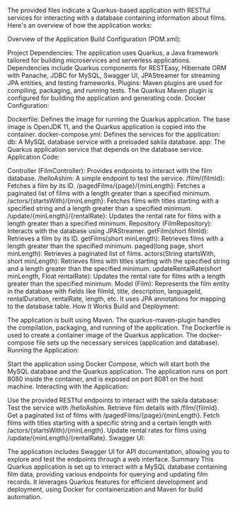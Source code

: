 The provided files indicate a Quarkus-based application with RESTful services for interacting with a database containing information about films. Here's an overview of how the application works:

Overview of the Application
Build Configuration (POM.xml):

Project Dependencies: The application uses Quarkus, a Java framework tailored for building microservices and serverless applications. Dependencies include Quarkus components for RESTEasy, Hibernate ORM with Panache, JDBC for MySQL, Swagger UI, JPAStreamer for streaming JPA entities, and testing frameworks.
Plugins: Maven plugins are used for compiling, packaging, and running tests. The Quarkus Maven plugin is configured for building the application and generating code.
Docker Configuration:

Dockerfile: Defines the image for running the Quarkus application. The base image is OpenJDK 11, and the Quarkus application is copied into the container.
docker-compose.yml: Defines the services for the application:
db: A MySQL database service with a preloaded sakila database.
app: The Quarkus application service that depends on the database service.
Application Code:

Controller (FilmController): Provides endpoints to interact with the film database.
/helloAshim: A simple endpoint to test the service.
/film/{filmId}: Fetches a film by its ID.
/pagedFilms/{page}/{minLength}: Fetches a paginated list of films with a length greater than a specified minimum.
/actors/{startsWith}/{minLength}: Fetches films with titles starting with a specified string and a length greater than a specified minimum.
/update/{minLength}/{rentalRate}: Updates the rental rate for films with a length greater than a specified minimum.
Repository (FilmRepository): Interacts with the database using JPAStreamer.
getFilm(short filmId): Retrieves a film by its ID.
getFilms(short minLength): Retrieves films with a length greater than the specified minimum.
paged(long page, short minLength): Retrieves a paginated list of films.
actors(String startsWith, short minLength): Retrieves films with titles starting with the specified string and a length greater than the specified minimum.
updateRentalRate(short minLength, Float rentalRate): Updates the rental rate for films with a length greater than the specified minimum.
Model (Film): Represents the film entity in the database with fields like filmId, title, description, languageId, rentalDuration, rentalRate, length, etc. It uses JPA annotations for mapping to the database table.
How It Works
Build and Deployment:

The application is built using Maven. The quarkus-maven-plugin handles the compilation, packaging, and running of the application.
The Dockerfile is used to create a container image of the Quarkus application. The docker-compose file sets up the necessary services (application and database).
Running the Application:

Start the application using Docker Compose, which will start both the MySQL database and the Quarkus application.
The application runs on port 8080 inside the container, and is exposed on port 8081 on the host machine.
Interacting with the Application:

Use the provided RESTful endpoints to interact with the sakila database:
Test the service with /helloAshim.
Retrieve film details with /film/{filmId}.
Get a paginated list of films with /pagedFilms/{page}/{minLength}.
Fetch films with titles starting with a specific string and a certain length with /actors/{startsWith}/{minLength}.
Update rental rates for films using /update/{minLength}/{rentalRate}.
Swagger UI:

The application includes Swagger UI for API documentation, allowing you to explore and test the endpoints through a web interface.
Summary
This Quarkus application is set up to interact with a MySQL database containing film data, providing various endpoints for querying and updating film records. It leverages Quarkus features for efficient development and deployment, using Docker for containerization and Maven for build automation.